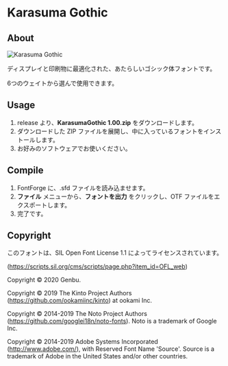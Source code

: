 # Karasuma Gothic



## About

![Karasuma Gothic](https://user-images.githubusercontent.com/44745974/79848565-34db3580-83fc-11ea-9398-2bcc55af8184.png)

ディスプレイと印刷物に最適化された、あたらしいゴシック体フォントです。

6つのウェイトから選んで使用できます。



## Usage

1. release より、**KarasumaGothic 1.00.zip** をダウンロードします。
2. ダウンロードした ZIP ファイルを展開し、中に入っているフォントをインストールします。
3. お好みのソフトウェアでお使いください。



## Compile

1. FontForge に、.sfd ファイルを読み込ませます。
2. **ファイル** メニューから、**フォントを出力** をクリックし、OTF ファイルをエクスポートします。
3. 完了です。



## Copyright

このフォントは、SIL Open Font License 1.1 によってライセンスされています。

(https://scripts.sil.org/cms/scripts/page.php?item_id=OFL_web)



Copyright © 2020 Genbu.

Copyright © 2019 The Kinto Project Authors (https://github.com/ookamiinc/kinto) at ookami Inc.

Copyright © 2014-2019 The Noto Project Authors (https://github.com/googlei18n/noto-fonts). Noto is a trademark of Google Inc.

Copyright © 2014-2019 Adobe Systems Incorporated (http://www.adobe.com/), with Reserved Font Name 'Source'. Source is a trademark of Adobe in the United States and/or other countries.

